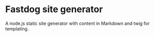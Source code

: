 # Fastdog site generator

A node.js static site generator with content in Markdown and twig for templating.
